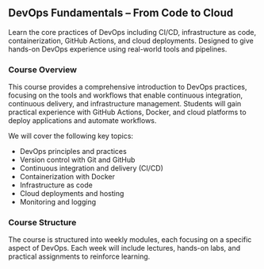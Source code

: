 ## DevOps Fundamentals – From Code to Cloud

Learn the core practices of DevOps including CI/CD, infrastructure as code, containerization, GitHub Actions, and cloud deployments. Designed to give hands-on DevOps experience using real-world tools and pipelines.

### Course Overview

This course provides a comprehensive introduction to DevOps practices, focusing on the tools and workflows that enable continuous integration, continuous delivery, and infrastructure management. Students will gain practical experience with GitHub Actions, Docker, and cloud platforms to deploy applications and automate workflows.

We will cover the following key topics:

- DevOps principles and practices
- Version control with Git and GitHub
- Continuous integration and delivery (CI/CD)
- Containerization with Docker
- Infrastructure as code
- Cloud deployments and hosting
- Monitoring and logging

### Course Structure

The course is structured into weekly modules, each focusing on a specific aspect of DevOps. Each week will include lectures, hands-on labs, and practical assignments to reinforce learning.
